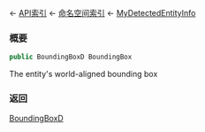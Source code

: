← [API索引](Api-Index) ← [命名空间索引](Namespace-Index) ← [MyDetectedEntityInfo](Sandbox.ModAPI.Ingame.MyDetectedEntityInfo)

### 概要

```csharp
public BoundingBoxD BoundingBox
```

The entity's world-aligned bounding box

### 返回

[BoundingBoxD](VRageMath.BoundingBoxD)

